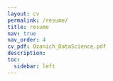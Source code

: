```yaml
---
layout: cv
permalink: /resume/
title: resume
nav: true
nav_order: 4
cv_pdf: Ozanich_DataScience.pdf
description: 
toc:
  sidebar: left
---
```

